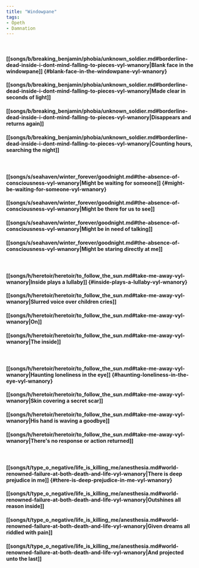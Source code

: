 ```yaml
---
title: "Windowpane"
tags:
- Opeth
- Damnation
---
```

&nbsp;
#### [[songs/b/breaking_benjamin/phobia/unknown_soldier.md#borderline-dead-inside-i-dont-mind-falling-to-pieces-vyl-wnanory|Blank face in the windowpane]] {#blank-face-in-the-windowpane-vyl-wnanory}
#### [[songs/b/breaking_benjamin/phobia/unknown_soldier.md#borderline-dead-inside-i-dont-mind-falling-to-pieces-vyl-wnanory|Made clear in seconds of light]]
#### [[songs/b/breaking_benjamin/phobia/unknown_soldier.md#borderline-dead-inside-i-dont-mind-falling-to-pieces-vyl-wnanory|Disappears and returns again]]
#### [[songs/b/breaking_benjamin/phobia/unknown_soldier.md#borderline-dead-inside-i-dont-mind-falling-to-pieces-vyl-wnanory|Counting hours, searching the night]]
&nbsp;
#### [[songs/s/seahaven/winter_forever/goodnight.md#the-absence-of-consciousness-vyl-wnanory|Might be waiting for someone]] {#might-be-waiting-for-someone-vyl-wnanory}
#### [[songs/s/seahaven/winter_forever/goodnight.md#the-absence-of-consciousness-vyl-wnanory|Might be there for us to see]]
#### [[songs/s/seahaven/winter_forever/goodnight.md#the-absence-of-consciousness-vyl-wnanory|Might be in need of talking]]
#### [[songs/s/seahaven/winter_forever/goodnight.md#the-absence-of-consciousness-vyl-wnanory|Might be staring directly at me]]
&nbsp;
#### [[songs/h/heretoir/heretoir/to_follow_the_sun.md#take-me-away-vyl-wnanory|Inside plays a lullaby]] {#inside-plays-a-lullaby-vyl-wnanory}
#### [[songs/h/heretoir/heretoir/to_follow_the_sun.md#take-me-away-vyl-wnanory|Slurred voice over children cries]]
#### [[songs/h/heretoir/heretoir/to_follow_the_sun.md#take-me-away-vyl-wnanory|On]]
#### [[songs/h/heretoir/heretoir/to_follow_the_sun.md#take-me-away-vyl-wnanory|The inside]]
&nbsp;
#### [[songs/h/heretoir/heretoir/to_follow_the_sun.md#take-me-away-vyl-wnanory|Haunting loneliness in the eye]] {#haunting-loneliness-in-the-eye-vyl-wnanory}
#### [[songs/h/heretoir/heretoir/to_follow_the_sun.md#take-me-away-vyl-wnanory|Skin covering a secret scar]]
#### [[songs/h/heretoir/heretoir/to_follow_the_sun.md#take-me-away-vyl-wnanory|His hand is waving a goodbye]]
#### [[songs/h/heretoir/heretoir/to_follow_the_sun.md#take-me-away-vyl-wnanory|There's no response or action returned]]
&nbsp;
#### [[songs/t/type_o_negative/life_is_killing_me/anesthesia.md#world-renowned-failure-at-both-death-and-life-vyl-wnanory|There is deep prejudice in me]] {#there-is-deep-prejudice-in-me-vyl-wnanory}
#### [[songs/t/type_o_negative/life_is_killing_me/anesthesia.md#world-renowned-failure-at-both-death-and-life-vyl-wnanory|Outshines all reason inside]]
#### [[songs/t/type_o_negative/life_is_killing_me/anesthesia.md#world-renowned-failure-at-both-death-and-life-vyl-wnanory|Given dreams all riddled with pain]]
#### [[songs/t/type_o_negative/life_is_killing_me/anesthesia.md#world-renowned-failure-at-both-death-and-life-vyl-wnanory|And projected unto the last]]
